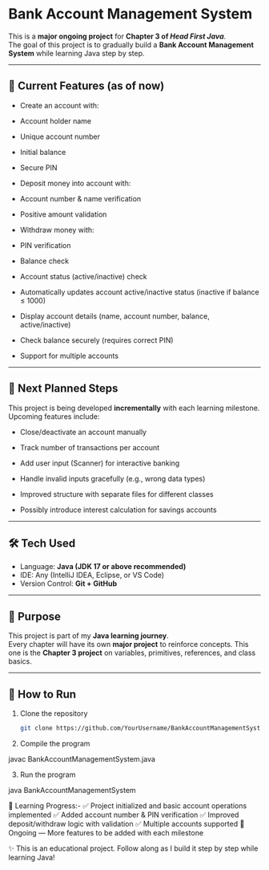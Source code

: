 # Bank Account Management System  

This is a **major ongoing project** for **Chapter 3 of *Head First Java***.  
The goal of this project is to gradually build a **Bank Account Management System** while learning Java step by step.  

---

## 🚀 Current Features (as of now)
- Create an account with:

- Account holder name

- Unique account number

- Initial balance

- Secure PIN

- Deposit money into account with:

- Account number & name verification

- Positive amount validation

- Withdraw money with:

- PIN verification

- Balance check

- Account status (active/inactive) check

- Automatically updates account active/inactive status (inactive if balance ≤ 1000)

- Display account details (name, account number, balance, active/inactive)

- Check balance securely (requires correct PIN)

- Support for multiple accounts
---

## 📌 Next Planned Steps
This project is being developed **incrementally** with each learning milestone. Upcoming features include:
- Close/deactivate an account manually

- Track number of transactions per account

- Add user input (Scanner) for interactive banking

- Handle invalid inputs gracefully (e.g., wrong data types)

- Improved structure with separate files for different classes

- Possibly introduce interest calculation for savings accounts

---

## 🛠️ Tech Used
- Language: **Java (JDK 17 or above recommended)**  
- IDE: Any (IntelliJ IDEA, Eclipse, or VS Code)  
- Version Control: **Git + GitHub**  

---

## 🎯 Purpose
This project is part of my **Java learning journey**.  
Every chapter will have its own **major project** to reinforce concepts. This one is the **Chapter 3 project** on variables, primitives, references, and class basics.  

---

## 📂 How to Run
1. Clone the repository  
   ```bash
   git clone https://github.com/YourUsername/BankAccountManagementSystem.git

2. Compile the program

javac BankAccountManagementSystem.java


3. Run the program

java BankAccountManagementSystem


📖 Learning Progress:-
✅ Project initialized and basic account operations implemented
✅ Added account number & PIN verification
✅ Improved deposit/withdraw logic with validation
✅ Multiple accounts supported
🔄 Ongoing — More features to be added with each milestone

✨ This is an educational project. Follow along as I build it step by step while learning Java!
